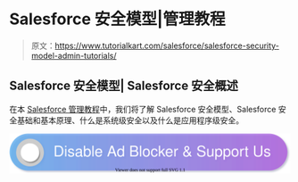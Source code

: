 # Salesforce 安全模型|管理教程

> 原文：<https://www.tutorialkart.com/salesforce/salesforce-security-model-admin-tutorials/>

## Salesforce 安全模型| Salesforce 安全概述

在本 [Salesforce 管理教程](https://www.tutorialkart.com/salesforce-tutorials/)中，我们将了解 Salesforce 安全模型、Salesforce 安全基础和基本原理、什么是系统级安全以及什么是应用程序级安全。

[![](img/925da31b32d6bc3827932f6c8afb11bb.png)](https://www.tutorialkart.com/)